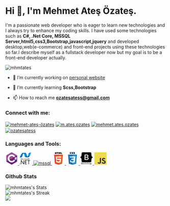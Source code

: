 <h1 align="left">Hi 👋, I'm Mehmet Ateş Özateş.</h1>
<p align="left"> I'm a passionate web developer who is eager to learn new technologies and I always try to enhance my coding skills. I have used some technologies such as <b>C#, .Net Core, MSSQL Server,html5,css3,Bootstrap,javascript,jquery</b> and developed desktop,web(e-commerce) and front-end projects using these technologies so far.I describe myself as a fullstack developer now but my goal is to be a front-end developer actually.</p>

<p align="left"> <img src="https://komarev.com/ghpvc/?username=mhmtates&label=Profile%20views&color=0e75b6&style=flat" alt="mhmtates" /> </p>

- 🔭 I’m currently working on [personal website](https://github.com/mhmtates/personal-website)

- 🌱 I’m currently learning **Scss,Bootstrap**

- 📫 How to reach me **ozatesatess@gmail.com**

<h3 align="left">Connect with me:</h3>
<p align="left">
<a href="https://linkedin.com/in/mehmet-ateş-özateş" target="blank"><img align="center" src="https://raw.githubusercontent.com/rahuldkjain/github-profile-readme-generator/master/src/images/icons/Social/linked-in-alt.svg" alt="mehmet-ateş-özateş" height="30" width="40" /></a>
<a href="https://fb.com/m.ates.ozates" target="blank"><img align="center" src="https://raw.githubusercontent.com/rahuldkjain/github-profile-readme-generator/master/src/images/icons/Social/facebook.svg" alt="m.ates.ozates" height="30" width="40" /></a>
<a href="https://instagram.com/mehmet.ates.ozates" target="blank"><img align="center" src="https://raw.githubusercontent.com/rahuldkjain/github-profile-readme-generator/master/src/images/icons/Social/instagram.svg" alt="mehmet.ates.ozates" height="30" width="40" /></a>
<a href="https://www.hackerrank.com/ozatesatess" target="blank"><img align="center" src="https://raw.githubusercontent.com/rahuldkjain/github-profile-readme-generator/master/src/images/icons/Social/hackerrank.svg" alt="ozatesatess" height="30" width="40" /></a>
</p>

<h3 align="left">Languages and Tools:</h3>
<p align="left"> 
  <a href="https://www.w3schools.com/cs/" target="_blank" rel="noreferrer"> <img src="https://raw.githubusercontent.com/devicons/devicon/master/icons/csharp/csharp-original.svg" alt="csharp" width="40" height="40"/> </a>
  <a href="https://dotnet.microsoft.com/" target="_blank" rel="noreferrer">
    <img src="https://raw.githubusercontent.com/devicons/devicon/master/icons/dot-net/dot-net-original-wordmark.svg" alt="dotnet" width="40" height="40"/> 

  <a href="https://www.microsoft.com/en-us/sql-server" target="_blank" rel="noreferrer"> 
    <img src="https://www.svgrepo.com/show/303229/microsoft-sql-server-logo.svg" alt="mssql" width="40" height="40"/> 
  </a> 
  
  </a> 
  <a href="https://www.w3.org/html/" target="_blank" rel="noreferrer"> <img src="https://raw.githubusercontent.com/devicons/devicon/master/icons/html5/html5-original-wordmark.svg" alt="html5" width="40" height="40"/> </a>
  <a href="https://www.w3schools.com/css/" target="_blank" rel="noreferrer"> <img src="https://raw.githubusercontent.com/devicons/devicon/master/icons/css3/css3-original-wordmark.svg" alt="css3" width="40" height="40"/> </a>
  <a href="https://getbootstrap.com" target="_blank" rel="noreferrer"> <img src="https://raw.githubusercontent.com/devicons/devicon/master/icons/bootstrap/bootstrap-plain-wordmark.svg" alt="bootstrap" width="40" height="40"/>  </a>   <a href="https://developer.mozilla.org/en-US/docs/Web/JavaScript" target="_blank" rel="noreferrer"> <img src="https://raw.githubusercontent.com/devicons/devicon/master/icons/javascript/javascript-original.svg" alt="javascript" width="40" height="40"/> </a> </p>

  


<h3 align="left"> Github Stats </h3>

![mhmtates's Stats](https://github-readme-stats.vercel.app/api?username=mhmtates&theme=monokai&show_icons=true&hide_border=true&count_private=true) <br/>
![mhmtates's Streak](https://github-readme-streak-stats.herokuapp.com/?user=mhmtates&theme=monokai&hide_border=true) <br/>
![](https://github-readme-stats.vercel.app/api/top-langs/?username=mhmtates&theme=radical&hide_border=true&include_all_commits=false&count_private=false&layout=compact)



